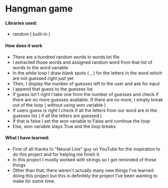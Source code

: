 # Hangman game

#### Libraries used:

* random ( built-in )

#### How does it work

* There are a hundred random words in words.txt file
* I extracted those words and assigned random word from that list of words to the word variable
* In the while loop I draw blank spots ( _ ) for the letters in the word which are not guessed right just yet
* Then, I display the number of guesses left to the user and ask for input
* I append that guess to the guesses list
* If guess isn't right I take one from the number of guesses and check if there are no more guesses available. If there are no more, I simply break out of the loop ( without using won variable )
* If users guess is right I check if all the letters from our word are in the guesses list ( if all the letters are guessed )
* If that is false I set the won variable to False and continue the loop
* Else, won variable stays True and the loop breaks

#### What I have learned:

* First of all thanks to "Neural Line" guy on YouTube for the inspiration to do this project and for helping me finish it.
* In this project I mostly worked with strings so I got reminded of those things
* Other than that, there weren't actually many new things I've learned doing this project but this is definitely the project I've been wanting to make for some time.